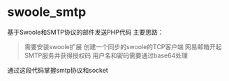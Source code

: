 # swoole_smtp
基于Swoole和SMTP协议的邮件发送PHP代码
主要思路：
  > 需要安装swoole扩展
  > 创建一个同步的swoole的TCP客户端
  > 网易邮箱开起SMTP服务并获得授权码
  > 用户名和密码需要通过base64处理
  
  通过这段代码掌握smtp协议和socket
